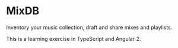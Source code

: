 # MixDB

Inventory your music collection, draft and share mixes and playlists.

This is a learning exercise in TypeScript and Angular 2.

